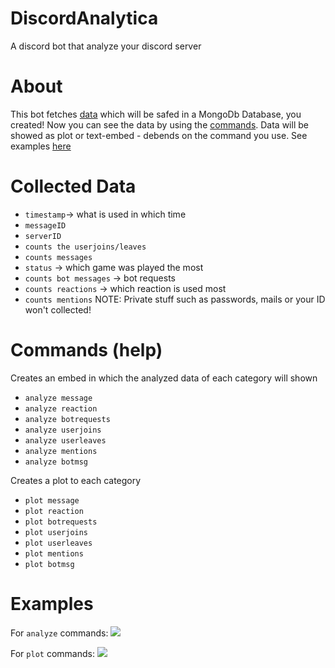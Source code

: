 # DiscordAnalytica
A discord bot that analyze your discord server 

# About
This bot fetches [data](https://github.com/Bmbus/DiscordAnalytica#Collected-Data) which will be safed in a MongoDb Database, you created!
Now you can see the data by using the [commands](https://github.com/Bmbus/DiscordAnalytica#commands-help). Data will be showed as plot or text-embed - debends on the command you use.
See examples [here](https://github.com/Bmbus/DiscordAnalytica#Examples)


# Collected Data

- `timestamp`-> what is used in which time
- `messageID`
- `serverID`
- `counts the userjoins/leaves`
- `counts messages`
- `status` -> which game was played the most
- `counts bot messages` -> bot requests
- `counts reactions` -> which reaction is used most
- `counts mentions`
NOTE: Private stuff such as passwords, mails or your ID won't collected!

# Commands (help)

Creates an embed in which the analyzed data of each category will shown
- `analyze message`
- `analyze reaction`
- `analyze botrequests`
- `analyze userjoins`
- `analyze userleaves`
- `analyze mentions`
- `analyze botmsg`

Creates a plot to each category 
- `plot message`
- `plot reaction`
- `plot botrequests`
- `plot userjoins`
- `plot userleaves`
- `plot mentions`
- `plot botmsg`


# Examples

For `analyze` commands:
![](https://github.com/Bmbus/DiscordAnalytica/tree/master/examples/example_embed.png)

For `plot` commands:
![](https://github.com/Bmbus/DiscordAnalytica/tree/master/examples/example_plot.png)
